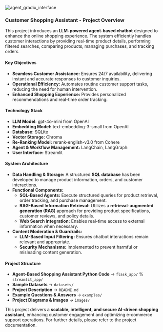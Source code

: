 ![agent_gradio_interface](https://github.com/user-attachments/assets/951781ed-b46d-40cb-8f12-043b3cce3164)

### **Customer Shopping Assistant - Project Overview** 

This project introduces an **LLM-powered agent-based chatbot** designed to enhance the online shopping experience. The system efficiently handles customer interactions by providing real-time product details, performing filtered searches, comparing products, managing purchases, and tracking orders.  

#### **Key Objectives**  
- **Seamless Customer Assistance:** Ensures 24/7 availability, delivering instant and accurate responses to customer inquiries.  
- **Operational Efficiency:** Automates routine customer support tasks, reducing the need for human intervention.  
- **Enhanced Shopping Experience:** Provides personalized recommendations and real-time order tracking.  

#### **Technology Stack**  
- **LLM Model:** gpt-4o-mini from OpenAI   
- **Embedding Model:** text-embedding-3-small from OpenAI   
- **Database:** SQLite  
- **Vector Storage:** Chroma  
- **Re-Ranking Model:** rerank-english-v3.0 from Cohere   
- **Agent & Workflow Management:** LangChain, LangGraph  
- **User Interface:** Streamlit  

#### **System Architecture**  
- **Data Handling & Storage:** A structured **SQL database** has been developed to manage product information, orders, and customer interactions.  
- **Functional Components:**  
  - **SQL-Based Agents:** Execute structured queries for product retrieval, order tracking, and purchase management.  
  - **RAG-Based Information Retrieval:** Utilizes a **retrieval-augmented generation (RAG)** approach for providing product specifications, customer reviews, and policy details.  
  - **Web Search Integration:** Enables real-time access to external information when necessary.  
- **Content Moderation & Guardrails:**  
  - **LLM-Based Input Filtering:** Ensures chatbot interactions remain relevant and appropriate.  
  - **Security Mechanisms:** Implemented to prevent harmful or misleading content generation.  

#### **Project Structure**  
- **Agent-Based Shopping Assistant Python Code** → `flask_app/` % `streamlit_app/`
- **Sample Datasets** → `datasets/`  
- **Project Description** → `README.md`  
- **Example Questions & Answers** → `examples/`  
- **Project Diagrams & Images** → `images/`  

This project delivers a **scalable, intelligent, and secure AI-driven shopping assistant**, enhancing customer engagement and optimizing e-commerce support operations. For further details, please refer to the project documentation.

